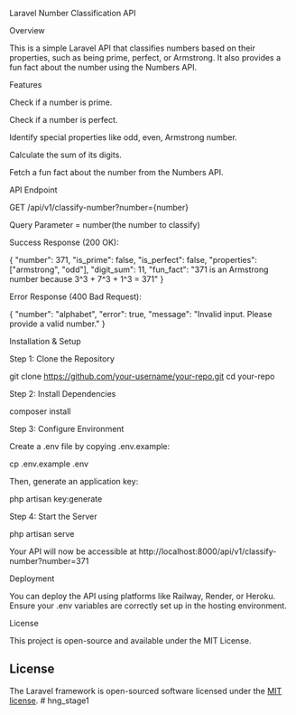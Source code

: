 Laravel Number Classification API

Overview

This is a simple Laravel API that classifies numbers based on their properties, such as being prime, perfect, or Armstrong. It also provides a fun fact about the number using the Numbers API.

Features

Check if a number is prime.

Check if a number is perfect.

Identify special properties like odd, even, Armstrong number.

Calculate the sum of its digits.

Fetch a fun fact about the number from the Numbers API.

API Endpoint

GET /api/v1/classify-number?number={number}

Query Parameter = number(the number to classify)

Success Response (200 OK):

{
    "number": 371,
    "is_prime": false,
    "is_perfect": false,
    "properties": ["armstrong", "odd"],
    "digit_sum": 11,
    "fun_fact": "371 is an Armstrong number because 3^3 + 7^3 + 1^3 = 371"
}

Error Response (400 Bad Request):

{
    "number": "alphabet",
    "error": true,
    "message": "Invalid input. Please provide a valid number."
}


Installation & Setup

Step 1: Clone the Repository

git clone https://github.com/your-username/your-repo.git
cd your-repo

Step 2: Install Dependencies

composer install

Step 3: Configure Environment

Create a .env file by copying .env.example:

cp .env.example .env

Then, generate an application key:

php artisan key:generate

Step 4: Start the Server

php artisan serve

Your API will now be accessible at http://localhost:8000/api/v1/classify-number?number=371

Deployment

You can deploy the API using platforms like Railway, Render, or Heroku. Ensure your .env variables are correctly set up in the hosting environment.

License

This project is open-source and available under the MIT License.


## License

The Laravel framework is open-sourced software licensed under the [MIT license](https://opensource.org/licenses/MIT).
#   h n g _ s t a g e 1 
 
 